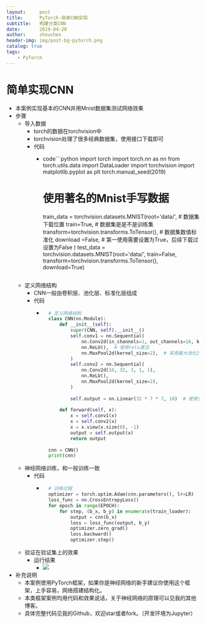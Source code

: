 ```yaml
---
layout:     post
title:      PyTorch-简单CNN实现
subtitle:   构建分类CNN
date:       2019-04-20
author:     zhouchen
header-img: img/post-bg-pytorch.png
catalog: true
tags:
    - PyTorch
---
```


# 简单实现CNN
- 本案例实现基本的CNN并用Mnist数据集测试网络效果
- 步骤
	- 导入数据
		- torch的数据在torchvision中
		- torchvision处理了很多经典数据集，使用接口下载即可
		- 代码
			- code```python
				import torch
				import torch.nn as nn
				from torch.utils.data import DataLoader
				import torchvision
				import matplotlib.pyplot as plt
				torch.manual_seed(2019)
				
				# 使用著名的Mnist手写数据
				train_data = torchvision.datasets.MNIST(root='data/',  # 数据集下载位置
				                                        train=True,  # 数据集是是不是训练集
				                                        transform=torchvision.transforms.ToTensor(),  # 数据集数值标准化
				                                        download =False,  # 第一使用需要设置为True，后续下载过设置为False
				                                       )
				test_data = torchvision.datasets.MNIST(root='data/', train=False, transform=torchvision.transforms.ToTensor(), download=True)
				```
	- 定义网络结构
		- CNN一般由卷积层、池化层、标准化层组成
		- 代码
			- ```python
				# 定义网络结构
				class CNN(nn.Module):
				    def __init__(self):
				        super(CNN, self).__init__()
				        self.conv1 = nn.Sequential(
				            nn.Conv2d(in_channels=1, out_channels=16, kernel_size=3, stride=1,padding=1),  # 初始化卷积核大小为3*3
				            nn.ReLU(),  # 使用relu激活
				            nn.MaxPool2d(kernel_size=2),  # 采用最大池化2*2
				        )
				        self.conv2 = nn.Sequential(
				            nn.Conv2d(16, 32, 3, 1, 1), 
				            nn.ReLU(), 
				            nn.MaxPool2d(kernel_size=2),
				        )
				        
				        self.output = nn.Linear(32 * 7 * 7, 10)  # 使用全连接输出
				        
				    def forward(self, x):
				        x = self.conv1(x)
				        x = self.conv2(x)
				        x = x.view(x.size(0), -1)
				        output = self.output(x)
				        return output
				    
				cnn = CNN()
				print(cnn)
				```
	- 神经网络训练，和一般训练一致
		- 代码
			- ```python
				# 训练过程
				optimizer = torch.optim.Adam(cnn.parameters(), lr=LR) 
				loss_func = nn.CrossEntropyLoss()
				for epoch in range(EPOCH):
				    for step, (b_x, b_y) in enumerate(train_loader): 
				        output = cnn(b_x) 
				        loss = loss_func(output, b_y) 
				        optimizer.zero_grad()
				        loss.backward()
				        optimizer.step()
				```
	- 验证在验证集上的效果
		- 运行结果
			- ![](https://img-blog.csdnimg.cn/201904221918547.png)
- 补充说明
	- 本案例使用PyTorch框架，如果你是神经网络的新手建议你使用这个框架，上手容易，网络搭建结构化。
	- 本类框架案例均用代码和效果说话，关于神经网络的原理可以见我的其他博客。
	- 具体完整代码见我的Github，欢迎star或者fork。（开发环境为Jupyter）